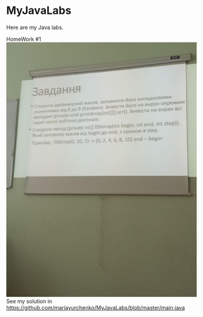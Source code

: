 # MyJavaLabs
Here are my Java labs.

HomeWork #1
![alt text][hw1]
See my solution in https://github.com/mariayurchenko/MyJavaLabs/blob/master/main.java






[hw1]: https://github.com/mariayurchenko/MyJavaLabs/blob/master/photo_2020-09-22_15-00-13.jpg "HomeWork1"
